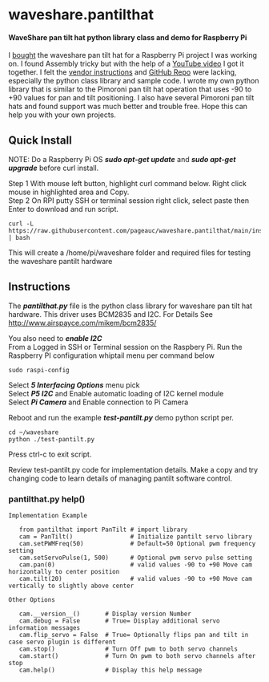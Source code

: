 # waveshare.pantilthat
#### WaveShare pan tilt hat python library class and demo for Raspberry Pi

I [bought](https://www.amazon.com/waveshare-Pan-Tilt-Raspberry-Onboard-Intensity/dp/B07Q5W6P3N/ref=sr_1_1?dchild=1&keywords=waveshare+pan+tilt&qid=1601992264&sr=8-1) 
the waveshare pan tilt hat for a Raspberry Pi project I was working on.
I found Assembly tricky but with the help of a [YouTube video](https://www.youtube.com/watch?v=4A7tJ0QH4L4) I got it together.
I felt the [vendor instructions](https://www.waveshare.com/pan-tilt-hat.htm) and 
[GitHub Repo](https://github.com/waveshare/Pan-Tilt-HAT) were lacking, especially the python class library and sample code.
I wrote my own python library that is similar to the Pimoroni pan tilt hat operation that uses -90 to +90 values for pan and tilt
positioning. I also have several Pimoroni pan tilt hats and found support was much better and trouble free. 
Hope this can help you with your own projects.  

## Quick Install

NOTE: Do a Raspberry Pi OS ***sudo apt-get update*** and ***sudo apt-get upgrade*** before curl install.

Step 1 With mouse left button, highlight curl command below. Right click mouse in highlighted area and Copy.    
Step 2 On RPI putty SSH or terminal session right click, select paste then Enter to download and run script.

    curl -L https://raw.githubusercontent.com/pageauc/waveshare.pantilthat/main/install.sh | bash

This will create a /home/pi/waveshare folder and required files for testing the waveshare pantilt hardware
 
## Instructions
 
The ***pantilthat.py*** file is the python class library for waveshare pan tilt hat hardware.
This driver uses BCM2835 and I2C. For Details See http://www.airspayce.com/mikem/bcm2835/

You also need to ***enable I2C***    
From a Logged in SSH or Terminal session on the Raspbery Pi. Run the
Raspberry PI configuration whiptail menu per command below

    sudo raspi-config
    
Select ***5 Interfacing Options*** menu pick            
Select ***P5 I2C*** and Enable automatic loading of I2C kernel module    
Select ***Pi Camera*** and Enable connection to Pi Camera   
 
Reboot and run the example ***test-pantilt.py*** demo python script per.

    cd ~/waveshare
    python ./test-pantilt.py

Press ctrl-c to exit script.  

Review test-pantilt.py code for implementation details. Make a copy and try changing code
to learn details of managing pantilt software control.

### pantilthat.py help() 
```
Implementation Example

   from pantilthat import PanTilt # import library
   cam = PanTilt()                # Initialize pantilt servo library
   cam.setPWMFreq(50)             # Default=50 Optional pwm frequency setting
   cam.setServoPulse(1, 500)      # Optional pwm servo pulse setting
   cam.pan(0)                     # valid values -90 to +90 Move cam horizontally to center position
   cam.tilt(20)                   # valid values -90 to +90 Move cam vertically to slightly above center

Other Options

   cam.__version__()       # Display version Number
   cam.debug = False       # True= Display additional servo information messages
   cam.flip_servo = False  # True= Optionally flips pan and tilt in case servo plugin is different
   cam.stop()              # Turn Off pwm to both servo channels
   cam.start()             # Turn On pwm to both servo channels after stop
   cam.help()              # Display this help message

```
